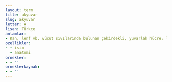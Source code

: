 ```yaml
---
layout: term
title: akyuvar
slug: akyuvar
letter: A
lisan: Türkçe
anlamlar:
- Kan, lenf vb. vücut sıvılarında bulunan çekirdekli, yuvarlak hücre; lökosit
ozellikler:
- - isim
  - anatomi
ornekler:
- - ''
orneklerkaynak:
- - ''
---
```

